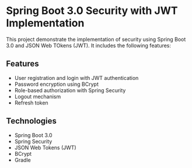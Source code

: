 # Spring Boot 3.0 Security with JWT Implementation
This project demonstrate the implementation of security using Spring Boot 3.0 and JSON Web TOkens (JWT). It includes the following features:
## Features
* User registration and login with JWT authentication
* Password encryption using BCrypt
* Role-based authorization with Spring Security
* Logout mechanism
* Refresh token

## Technologies
* Spring Boot 3.0
* Spring Security
* JSON Web Tokens (JWT)
* BCrypt
* Gradle

